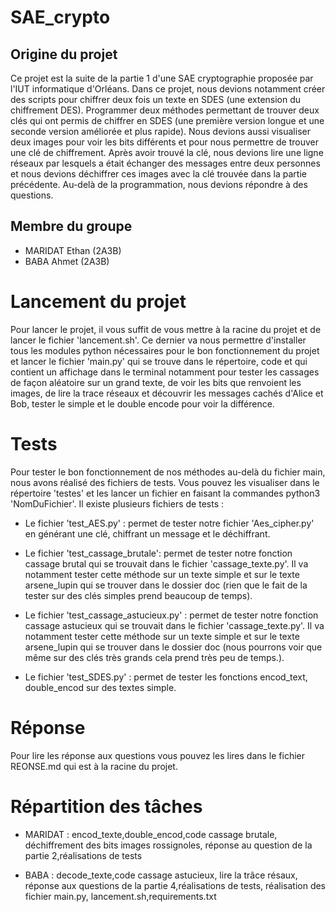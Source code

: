 # SAE_crypto

## Origine du projet
Ce projet est la suite de la partie 1 d'une SAE cryptographie proposée par l'IUT informatique d'Orléans. Dans ce projet, nous devions notamment créer des scripts pour chiffrer deux fois un texte en SDES (une extension du chiffrement DES). Programmer deux méthodes permettant de trouver deux clés qui ont permis de chiffrer en SDES (une première version longue et une seconde version améliorée et plus rapide). Nous devions aussi visualiser deux images pour voir les bits différents et pour nous permettre de trouver une clé de chiffrement. Après avoir trouvé la clé, nous devions lire une ligne réseaux par lesquels a était échanger des messages entre deux personnes et nous devions déchiffrer ces images avec la clé trouvée dans la partie précédente. Au-delà de la programmation, nous devions répondre à des questions.

## Membre du groupe

- MARIDAT Ethan (2A3B)
- BABA Ahmet (2A3B)

# Lancement du projet
Pour lancer le projet, il vous suffit de vous mettre à la racine du projet et de lancer le fichier 'lancement.sh'. Ce dernier va nous permettre d'installer tous les modules python nécessaires pour le bon fonctionnement du projet et lancer le fichier 'main.py' qui se trouve dans le répertoire, code et qui contient un affichage dans le terminal notamment pour tester les cassages de façon aléatoire sur un grand texte, de voir les bits que renvoient les images, de lire la trace réseaux et découvrir les messages cachés d'Alice et Bob, tester le simple et le double encode pour voir la différence.

# Tests
Pour tester le bon fonctionnement de nos méthodes au-delà du fichier main, nous avons réalisé des fichiers de tests. Vous pouvez les visualiser dans le répertoire 'testes' et les lancer un fichier en faisant la commandes python3 'NomDuFichier'. Il existe plusieurs fichiers de tests :
- Le fichier 'test_AES.py' : permet de tester notre fichier 'Aes_cipher.py'
en générant une clé, chiffrant un message et le déchiffrant.

- Le fichier 'test_cassage_brutale': permet de tester notre fonction cassage brutal qui se trouvait dans le fichier 'cassage_texte.py'. Il va notamment tester cette méthode sur un texte simple et sur le texte arsene_lupin qui se trouver dans le dossier doc (rien que le fait de la tester sur des clés simples prend beaucoup de temps).


- Le fichier 'test_cassage_astucieux.py' : permet de tester notre fonction cassage astucieux qui se trouvait dans le fichier 'cassage_texte.py'. Il va notamment tester cette méthode sur un texte simple et sur le texte arsene_lupin qui se trouver dans le dossier doc (nous pourrons voir que même sur des clés très grands cela prend très peu de temps.).

- Le fichier 'test_SDES.py' : permet de tester les fonctions encod_text, double_encod sur des textes simple.

# Réponse

Pour lire les réponse aux questions vous pouvez les lires dans le fichier REONSE.md qui est à la racine du projet.

# Répartition des tâches

- MARIDAT : encod_texte,double_encod,code cassage brutale, déchiffrement des bits images rossignoles, réponse au question de la partie 2,réalisations de tests

- BABA : decode_texte,code cassage astucieux, lire la trâce résaux, réponse aux questions de la partie 4,réalisations de tests, réalisation des fichier main.py, lancement.sh,requirements.txt